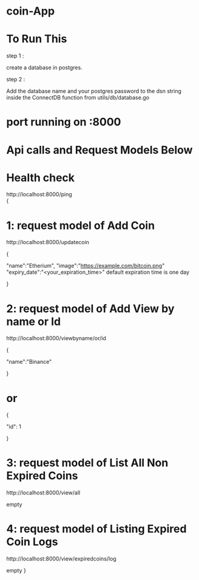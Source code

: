 # coin-App


# To Run This

step 1 :

create a database in postgres.

step 2 :

Add the database name and your postgres password to the dsn string inside the ConnectDB function from utils/db/database.go

# port running on :8000

# Api calls and Request Models Below

# Health check
  http://localhost:8000/ping   
  {
# 1: request model of Add Coin 
  http://localhost:8000/updatecoin
  
{

   "name":"Etherium",
   "image":"https://example.com/bitcoin.png"
   "expiry_date":"<your_expiration_time>"  default expiration time is one day

}


# 2: request model of Add View by name or Id 
  http://localhost:8000/viewbyname/or/id

{
  
   "name":"Binance" 
  
}  

# or  

{

  "id": 1    

}

# 3: request model of List All Non Expired Coins 
 http://localhost:8000/view/all

empty

# 4: request model of Listing Expired Coin Logs
 http://localhost:8000/view/expiredcoins/log

empty
  }




